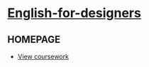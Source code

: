 # [English-for-designers](https://github.com/RonaldRonno/english-for-designers/blob/main/README.md)

## HOMEPAGE

- [View coursework](https://github.com/RonaldRonno/english-for-designers/blob/main/07-homepage/index.md)

